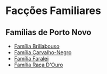 <!-- TITLE: Facções Familiares -->
<!-- SUBTITLE: Visão geral sobre Facções Familiares -->

# Facções Familiares

## Famílias de Porto Novo
* [Família Brillabouso](http://localhost/faccoes/faccoes-familiares/familia-brillabouso#familia-brillabouso)
* [Família Carvalho-Negro](http://localhost/faccoes/faccoes-familiares/familia-carvalho-negro#familia-carvalho-negro)
* [Família Faralei](http://localhost/faccoes/faccoes-familiares/familia-faralei#familia-faralei)
* [Família Raça D'Ouro](http://localhost/faccoes/faccoes-familiares/familia-raca-douro#familia-raca-douro)


